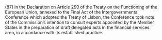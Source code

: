 (87) In the Declaration on Article 290 of the Treaty on the Functioning of the European Union, annexed to the Final Act of the Intergovernmental Conference which adopted the Treaty of Lisbon, the Conference took note of the Commission’s intention to consult experts appointed by the Member States in the preparation of draft delegated acts in the financial services area, in accordance with its established practice.
